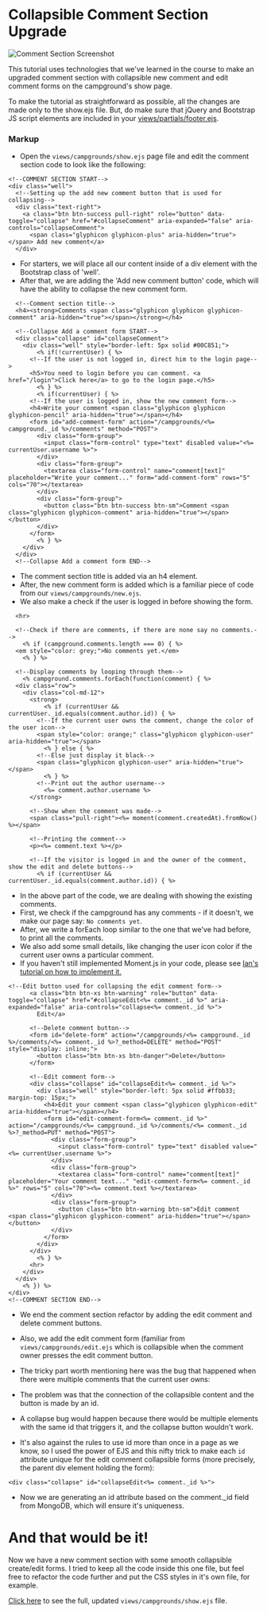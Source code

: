 # Collapsible Comment Section Upgrade

![Comment Section Screenshot](https://i.imgur.com/qZZJxNX.png)

This tutorial uses technologies that we've learned in the course to make an upgraded comment section with collapsible new comment and edit comment forms on the campground's show page.

To make the tutorial as straightforward as possible, all the changes are made only to the show.ejs file. But, do make sure that jQuery and Bootstrap JS script elements are included in your [views/partials/footer.ejs](https://github.com/fewsion/yelp-camp-refactored/blob/master/views/partials/footer.ejs). 

### Markup
- Open the `views/campgrounds/show.ejs` page file and edit the comment section code to look like the following:

```
<!--COMMENT SECTION START-->
<div class="well">
  <!--Setting up the add new comment button that is used for collapsing-->
  <div class="text-right">
    <a class="btn btn-success pull-right" role="button" data-toggle="collapse" href="#collapseComment" aria-expanded="false" aria-controls="collapseComment">
      <span class="glyphicon glyphicon-plus" aria-hidden="true"></span> Add new comment</a>
  </div>
```

- For starters, we will place all our content inside of a div element with the Bootstrap class of 'well'.
- After that, we are adding the 'Add new comment button' code, which will have the ability to collapse the new comment form.

```
  <!--Comment section title-->
  <h4><strong>Comments <span class="glyphicon glyphicon glyphicon-comment" aria-hidden="true"></span></strong></h4>

  <!--Collapse Add a comment form START-->
  <div class="collapse" id="collapseComment">
    <div class="well" style="border-left: 5px solid #00C851;">
        <% if(!currentUser) { %>
      <!--If the user is not logged in, direct him to the login page-->
      <h5>You need to login before you can comment. <a href="/login">Click here</a> to go to the login page.</h5>
        <% } %>
        <% if(currentUser) { %>
      <!--If the user is logged in, show the new comment form-->
      <h4>Write your comment <span class="glyphicon glyphicon glyphicon-pencil" aria-hidden="true"></span></h4>
      <form id="add-comment-form" action="/campgrounds/<%= campground._id %>/comments" method="POST">
        <div class="form-group">
          <input class="form-control" type="text" disabled value="<%= currentUser.username %>">
        </div>
        <div class="form-group">
          <textarea class="form-control" name="comment[text]" placeholder="Write your comment..." form="add-comment-form" rows="5" cols="70"></textarea>
        </div>
        <div class="form-group">
          <button class="btn btn-success btn-sm">Comment <span class="glyphicon glyphicon-comment" aria-hidden="true"></span></button>
        </div>
      </form>
        <% } %>
    </div>
  </div>
  <!--Collapse Add a comment form END-->
```

- The comment section title is added via an h4 element.
- After, the new comment form is added which is a familiar piece of code from our `views/campgrounds/new.ejs`.
- We also make a check if the user is logged in before showing the form.

```
  <hr>

  <!--Check if there are comments, if there are none say no comments.-->
    <% if (campground.comments.length === 0) { %>
  <em style="color: grey;">No comments yet.</em>
    <% } %>

  <!--Display comments by looping through them-->
    <% campground.comments.forEach(function(comment) { %>
  <div class="row">
    <div class="col-md-12">
      <strong>
          <% if (currentUser && currentUser._id.equals(comment.author.id)) { %>
        <!--If the current user owns the comment, change the color of the user icon-->
        <span style="color: orange;" class="glyphicon glyphicon-user" aria-hidden="true"></span>
          <% } else { %>
        <!--Else just display it black-->
        <span class="glyphicon glyphicon-user" aria-hidden="true"></span>
          <% } %>
        <!--Print out the author username-->
          <%= comment.author.username %>
      </strong>

      <!--Show when the comment was made-->
      <span class="pull-right"><%= moment(comment.createdAt).fromNow() %></span>

      <!--Printing the comment-->
      <p><%= comment.text %></p>

      <!--If the visitor is logged in and the owner of the comment, show the edit and delete buttons-->
        <% if (currentUser && currentUser._id.equals(comment.author.id)) { %>
```

- In the above part of the code, we are dealing with showing the existing comments.
- First, we check if the campground has any comments - if it doesn't, we make our page say: `No comments yet`.
- After, we write a forEach loop similar to the one that we've had before, to print all the comments.
- We also add some small details, like changing the user icon color if the current user owns a particular comment.
- If you haven't still implemented Moment.js in your code, please see [Ian's tutorial on how to implement it.](http://slides.com/nax3t/yelpcamp-refactor-moment#/)

```
<!--Edit button used for collapsing the edit comment form-->
      <a class="btn btn-xs btn-warning" role="button" data-toggle="collapse" href="#collapseEdit<%= comment._id %>" aria-expanded="false" aria-controls="collapse<%= comment._id %>">
        Edit</a>

      <!--Delete comment button-->
      <form id="delete-form" action="/campgrounds/<%= campground._id %>/comments/<%= comment._id %>?_method=DELETE" method="POST" style="display: inline;">
        <button class="btn btn-xs btn-danger">Delete</button>
      </form>

      <!--Edit comment form-->
      <div class="collapse" id="collapseEdit<%= comment._id %>">
        <div class="well" style="border-left: 5px solid #ffbb33; margin-top: 15px;">
          <h4>Edit your comment <span class="glyphicon glyphicon-edit" aria-hidden="true"></span></h4>
          <form id="edit-comment-form<%= comment._id %>" action="/campgrounds/<%= campground._id %>/comments/<%= comment._id %>?_method=PUT" method="POST">
            <div class="form-group">
              <input class="form-control" type="text" disabled value="<%= currentUser.username %>">
            </div>
            <div class="form-group">
              <textarea class="form-control" name="comment[text]" placeholder="Your comment text..." "edit-comment-form<%= comment._id %>" rows="5" cols="70"><%= comment.text %></textarea>
            </div>
            <div class="form-group">
              <button class="btn btn-warning btn-sm">Edit comment <span class="glyphicon glyphicon-comment" aria-hidden="true"></span></button>
            </div>
          </form>
        </div>
      </div>
        <% } %>
      <hr>
    </div>
  </div>
    <% }) %>
</div>
<!--COMMENT SECTION END-->
```

- We end the comment section refactor by adding the edit comment and delete comment buttons.
- Also, we add the edit comment form (familiar from `views/campgrounds/edit.ejs` which is collapsible when the comment owner presses the edit comment button.

- The tricky part worth mentioning here was the bug that happened when there were multiple comments that the current user owns:
- The problem was that the connection of the collapsible content and the button is made by an id.
- A collapse bug would happen because there would be multiple elements with the same id that triggers it, and the collapse button wouldn't work.
- It's also against the rules to use id more than once in a page as we know, so I used the power of EJS and this nifty trick to make each `id` attribute unique for the edit comment collapsible forms (more precisely, the parent div element holding the form):

`<div class="collapse" id="collapseEdit<%= comment._id %>">`

- Now we are generating an id attribute based on the comment._id field from MongoDB, which will ensure it's uniqueness.

# And that would be it!
Now we have a new comment section with some smooth collapsible create/edit forms. I tried to keep all the code inside this one file, but feel free to refactor the code further and put the CSS styles in it's own file, for example.

[Click here](https://github.com/fewsion/yelp-camp-refactored/blob/comment-section/views/campgrounds/show.ejs) to see the full, updated `views/campgrounds/show.ejs` file.
